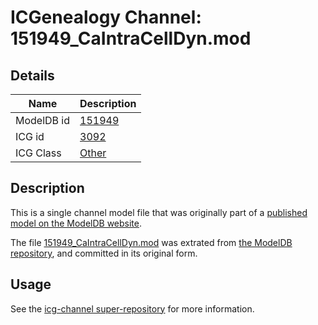 # ICGenealogy Channel: 151949\_CaIntraCellDyn.mod

## Details

Name | Description
---- | -----------
ModelDB id | [151949](http://senselab.med.yale.edu/ModelDB/ShowModel.cshtml?model=151949)
ICG id | [3092](http://icg.neurotheory.ox.ac.uk/channels/other/3092)
ICG Class | [Other](http://icg.neurotheory.ox.ac.uk/channels/other)

## Description

This is a single channel model file that was originally part of a [published model on the ModelDB website](http://senselab.med.yale.edu/mModelDB/ShowModel.cshtml?model=151949).

The file [151949\_CaIntraCellDyn.mod](151949_CaIntraCellDyn.mod) was extrated from [the ModelDB repository](http://senselab.med.yale.edu/ModelDB/ShowModel.cshtml?model=151949), and committed in its original form.

## Usage

See the [icg-channel super-repository](https://github.com/icgenealogy/icg-channels) for more information.